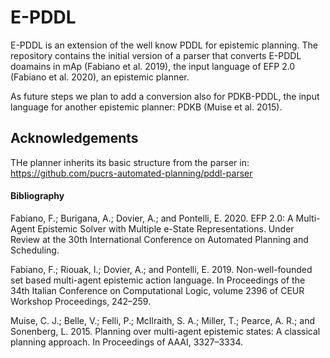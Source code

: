 # E-PDDL

E-PDDL is an extension of the well know PDDL for epistemic planning.
The repository contains the initial version of a parser that converts E-PDDL doamains in mAp (Fabiano et al. 2019), the input language of EFP 2.0 (Fabiano et al. 2020), an epistemic planner.

As future steps we plan to add a conversion also for PDKB-PDDL, the input language for another epistemic planner: PDKB (Muise et al. 2015).

## Acknowledgements
THe planner inherits its basic structure from the parser in: https://github.com/pucrs-automated-planning/pddl-parser


#### Bibliography
Fabiano, F.; Burigana, A.; Dovier, A.; and Pontelli, E. 2020.
EFP 2.0: A Multi-Agent Epistemic Solver with Multiple e-State Representations.
Under Review at the 30th International Conference on Automated Planning and Scheduling.


Fabiano, F.; Riouak, I.; Dovier, A.; and Pontelli, E. 2019.
Non-well-founded set based multi-agent epistemic action language.
In Proceedings of the 34th Italian Conference on Computational Logic, volume 2396 of CEUR Workshop Proceedings, 242–259.

Muise, C. J.; Belle, V.; Felli, P.; McIlraith, S. A.; Miller, T.; Pearce, A. R.; and Sonenberg, L. 2015.
Planning over multi-agent epistemic states: A classical planning  approach.
In Proceedings of AAAI, 3327–3334.

